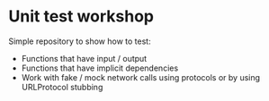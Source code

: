 # Unit test workshop

Simple repository to show how to test:

- Functions that have input / output
- Functions that have implicit dependencies
- Work with fake / mock network calls using protocols or by using URLProtocol stubbing
